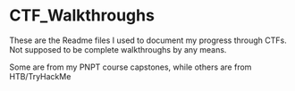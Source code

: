 # CTF_Walkthroughs

These are the Readme files I used to document my progress through CTFs. Not supposed to be complete walkthroughs by any means.

Some are from my PNPT course capstones, while others are from HTB/TryHackMe
